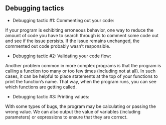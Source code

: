 ## Debugging tactics

- Debugging tactic #1: Commenting out your code:

If your program is exhibiting erroneous behavior, one way to reduce the amount of code you have to search through is to comment some code out and see if the issue persists. If the issue remains unchanged, the commented out code probably wasn’t responsible.


- Debugging tactic #2: Validating your code flow:

Another problem common in more complex programs is that the program is calling a function too many or too few times (including not at all).
In such cases, it can be helpful to place statements at the top of your functions to print the function’s name. That way, when the program runs, you can see which functions are getting called.


- Debugging tactic #3: Printing values:

With some types of bugs, the program may be calculating or passing the wrong value. We can also output the value of variables (including parameters) or expressions to ensure that they are correct.


